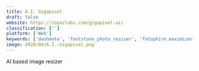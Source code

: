 ```yaml
---
title: A.I. Gigapixel
draft: false 
website: https://topazlabs.com/gigapixel-ai/
classification: ['']
platform: ['Web']
keywords: ['dashmote', 'faststone_photo_resizer', 'fotophire_maximizer', 'fotosizer', 'free_image_convert_and_resize', "let's_enhance", 'light_image_resizer', 'pnggauntlet', 'photozoom_pro', 'ralpha_image_resizer', 'stoik_smart_resizer', 'shutterstock', 'sizerox', 'upscale_pics', 'waifu2x_caffe', 'xnconvert', 'xnshell', 'waifu2x']
image: 2020/04/A.I.-Gigapixel.png
---
```

AI based image resizer